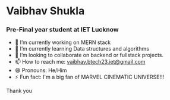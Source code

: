 
# Vaibhav Shukla
### Pre-Final year student at IET Lucknow 

- 🔭 I’m currently working on MERN stack
- 🌱 I’m currently learning Data structures and algorithms
- 👯 I’m looking to collaborate on backend or fullstack projects.
- 📫 How to reach me: vaibhav.btech23.iet@gmail.com
- 😄 Pronouns: He/Him
- ⚡ Fun fact: I'm a big fan of MARVEL CINEMATIC UNIVERSE!!!

Thank you

